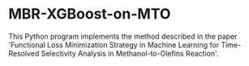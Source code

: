 # MBR-XGBoost-on-MTO
This Python program implements the method described in the paper 'Functional Loss Minimization Strategy in Machine Learning for Time-Resolved Selectivity Analysis in Methanol-to-Olefins Reaction'.
